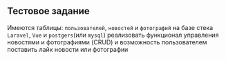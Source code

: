 ## Тестовое задание

Имеются таблицы: `пользователей`, `новостей` и `фотографий`
на базе стека `Laravel`, `Vue` и `postgers`(или `mysql`) реализовать функционал
управления новостями и фотографиями (CRUD)
и возможность пользователем поставить лайк новости или фотографии
